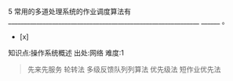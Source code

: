 5
常用的多道处理系统的作业调度算法有_____________________________________________________________
______ 。
- [x]

知识点:操作系统概述
出处:网络
难度:1
> 先来先服务 轮转法 多级反馈队列列算法 优先级法 短作业优先法
